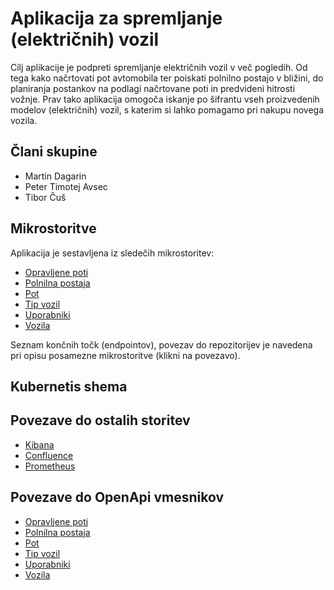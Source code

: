 # Aplikacija za spremljanje (električnih) vozil

Cilj aplikacije je podpreti spremljanje električnih vozil v več pogledih. Od tega kako načrtovati pot avtomobila ter poiskati polnilno postajo v bližini, do planiranja postankov na podlagi načrtovane poti in predvideni hitrosti vožnje. Prav tako aplikacija omogoča iskanje po šifrantu vseh proizvedenih modelov (električnih) vozil, s katerim si lahko pomagamo pri nakupu novega vozila.

## Člani skupine

- Martin Dagarin
- Peter Timotej Avsec
- Tibor Čuš

## Mikrostoritve

Aplikacija je sestavljena iz sledečih mikrostoritev:

- [Opravljene poti](./microservice-opravljene-poti.md)
- [Polnilna postaja](./microservice-polnilna-postaja.md)
- [Pot](./microservice-pot.md)
- [Tip vozil](./microservice-tip-vozil.md)
- [Uporabniki](./microservice-uporabniki.md)
- [Vozila](./microservice-vozila.md)

Seznam končnih točk (endpointov), povezav do repozitorijev je navedena pri opisu posamezne mikrostoritve (klikni na povezavo).

## Kubernetis shema


## Povezave do ostalih storitev
- [Kibana](http://34.28.150.187:5601/app/home#/)
- [Confluence](http://34.28.150.187:8500/)
- [Prometheus](http://35.224.249.132:9090/)

## Povezave do OpenApi vmesnikov

- [Opravljene poti](http://34.72.77.27:8080/swagger-ui/index.html)
- [Polnilna postaja](http://34.123.38.121:8080/swagger-ui/index.html)
- [Pot](http://34.160.27.153/path-service/swagger/index.html)
- [Tip vozil](http://34.173.72.45:8080/openapi)
- [Uporabniki](http://34.160.27.153/users-service/swagger/index.html)
- [Vozila](http://34.122.33.166:8081/openapi)
